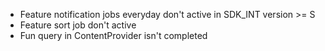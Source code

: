 - Feature notification jobs everyday don't active in SDK_INT version >= S
- Feature sort job don't active
- Fun query in ContentProvider isn't completed
